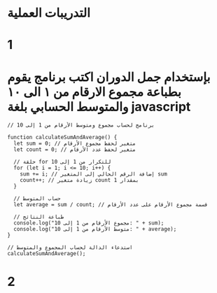 # التدريبات العملية
# 1
# بإستخدام جمل الدوران اكتب برنامج يقوم بطباعة مجموع الارقام من ١ الى ١٠ والمتوسط الحسابي بلغة javascript 


```
// برنامج لحساب مجموع ومتوسط الأرقام من 1 إلى 10

function calculateSumAndAverage() {
  let sum = 0; // متغير لحفظ مجموع الأرقام
  let count = 0; // متغير لحفظ عدد الأرقام

  // حلقة for للتكرار من 1 إلى 10
  for (let i = 1; i <= 10; i++) {
    sum += i; // إضافة الرقم الحالي إلى المتغير sum
    count++; // زيادة متغير count بمقدار 1
  }

  // حساب المتوسط
  let average = sum / count; // قسمة مجموع الأرقام على عدد الأرقام

  // طباعة النتائج
  console.log("مجموع الأرقام من 1 إلى 10: " + sum);
  console.log("متوسط الأرقام من 1 إلى 10: " + average);
}

// استدعاء الدالة لحساب المجموع والمتوسط
calculateSumAndAverage();

```

# 2

